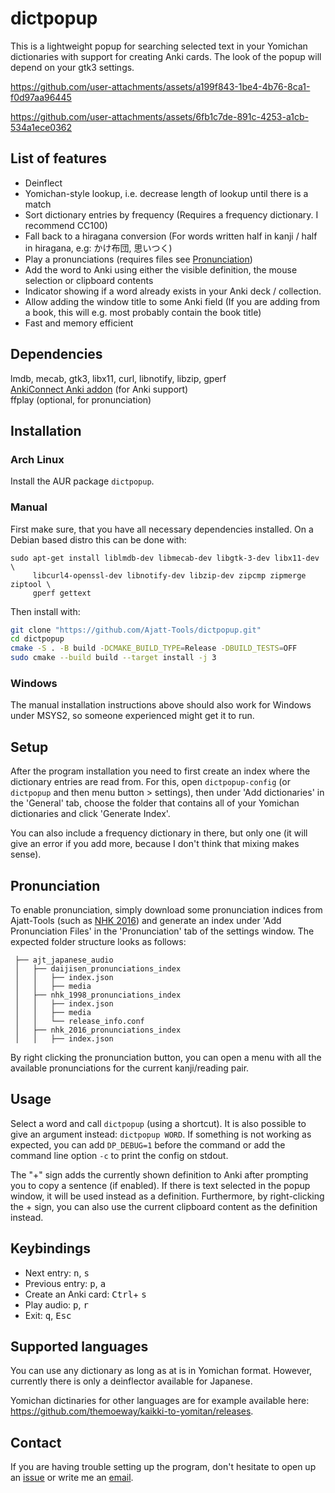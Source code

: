 # dictpopup

This is a lightweight popup for searching selected text in your Yomichan dictionaries with support for creating Anki
cards. The look of the popup will depend on your gtk3 settings.

https://github.com/user-attachments/assets/a199f843-1be4-4b76-8ca1-f0d97aa96445

https://github.com/user-attachments/assets/6fb1c7de-891c-4253-a1cb-534a1ece0362

## List of features

* Deinflect
* Yomichan-style lookup, i.e. decrease length of lookup until there is a match
* Sort dictionary entries by frequency (Requires a frequency dictionary. I recommend CC100)
* Fall back to a hiragana conversion (For words written half in kanji / half in hiragana, e.g: かけ布団, 思いつく)
* Play a pronunciations (requires files see [Pronunciation](#pronunciation))
* Add the word to Anki using either the visible definition, the mouse selection or clipboard contents
* Indicator showing if a word already exists in your Anki deck / collection.
* Allow adding the window title to some Anki field (If you are adding from a book, this will e.g. most probably contain
  the book title)
* Fast and memory efficient

## Dependencies

lmdb, mecab, gtk3, libx11, curl, libnotify, libzip, gperf\
[AnkiConnect Anki addon](https://ankiweb.net/shared/info/2055492159) (for Anki support)\
ffplay (optional, for pronunciation)

## Installation

### Arch Linux

Install the AUR package `dictpopup`.

### Manual

First make sure, that you have all necessary dependencies installed. On a Debian based distro this can be done with:

```
sudo apt-get install liblmdb-dev libmecab-dev libgtk-3-dev libx11-dev \
     libcurl4-openssl-dev libnotify-dev libzip-dev zipcmp zipmerge ziptool \
     gperf gettext
```

Then install with:

```bash
git clone "https://github.com/Ajatt-Tools/dictpopup.git"
cd dictpopup
cmake -S . -B build -DCMAKE_BUILD_TYPE=Release -DBUILD_TESTS=OFF
sudo cmake --build build --target install -j 3
```

### Windows

The manual installation instructions above should also work for Windows under MSYS2, so someone
experienced might get it to run.

## Setup

After the program installation you need to first create an index where the dictionary entries are read from.
For this, open `dictpopup-config` (or `dictpopup` and then menu button > settings), then under 'Add dictionaries' in the
'General' tab, choose the folder that contains all of your Yomichan dictionaries and click 'Generate Index'.

You can also include a frequency dictionary in there, but only one (it will give an error if you add more, because I
don't think that mixing makes sense).

## Pronunciation

To enable pronunciation, simply download some pronunciation indices from Ajatt-Tools (such
as [NHK 2016](https://github.com/Ajatt-Tools/nhk_2016_pronunciations_index))
and generate an index under 'Add Pronunciation Files' in the 'Pronunciation' tab of the settings window. The expected
folder structure looks as follows:

```
 ├── ajt_japanese_audio
 │   ├── daijisen_pronunciations_index
 │   │   ├── index.json
 │   │   ├── media
 │   ├── nhk_1998_pronunciations_index
 │   │   ├── index.json
 │   │   ├── media
 │   │   └── release_info.conf
 │   ├── nhk_2016_pronunciations_index
 │   │   ├── index.json
```

By right clicking the pronunciation button, you can open a menu with all the available pronunciations
for the current kanji/reading pair.

## Usage

Select a word and call `dictpopup` (using a shortcut). It is also possible to give an argument
instead: `dictpopup WORD`.
If something is not working as expected, you can add `DP_DEBUG=1` before the command or add the command line option `-c`
to print the config on stdout.

The "+" sign adds the currently shown definition to Anki after prompting you to copy a sentence (if enabled).
If there is text selected in the popup window, it will be used instead as a definition.
Furthermore, by right-clicking the + sign, you can also use the current clipboard content as the definition instead.

## Keybindings

- Next entry: <kbd>n</kbd>, <kbd>s</kbd>
- Previous entry: <kbd>p</kbd>, <kbd>a</kbd>
- Create an Anki card: <kbd>Ctrl</kbd>+ <kbd>s</kbd>
- Play audio: <kbd>p</kbd>, <kbd>r</kbd>
- Exit: <kbd>q</kbd>, <kbd>Esc</kbd>

## Supported languages

You can use any dictionary as long as at is in Yomichan format. However, currently there is only
a deinflector available for Japanese.

Yomichan dictinaries for other languages are for example available
here: https://github.com/themoeway/kaikki-to-yomitan/releases.

## Contact

If you are having trouble setting up the program, don't hesitate to open up
an [issue](https://github.com/btrkeks/dictpopup/issues) or write me an [email](mailto:butterkeks@fedora.email).
